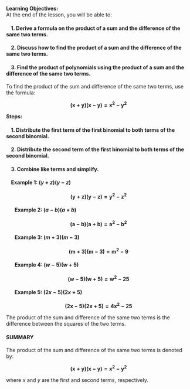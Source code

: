 **Learning Objectives:**  
At the end of the lesson, you will be able to:

#### &nbsp;&nbsp;&nbsp; 1. Derive a formula on the product of a sum and the difference of the same two terms.
#### &nbsp;&nbsp;&nbsp; 2. Discuss how to find the product of a sum and the difference of the same two terms.
#### &nbsp;&nbsp;&nbsp; 3. Find the product of polynomials using the product of a sum and the difference of the same two terms.

To find the product of the sum and difference of the same two terms, use the formula:

$$
\mathbf{(x + y)(x - y) = x^2 - y^2}
$$

**Steps:**

#### &nbsp;&nbsp;&nbsp; 1. Distribute the first term of the first binomial to both terms of the second binomial.
#### &nbsp;&nbsp;&nbsp; 2. Distribute the second term of the first binomial to both terms of the second binomial.
#### &nbsp;&nbsp;&nbsp; 3. Combine like terms and simplify.

#### &nbsp;&nbsp;&nbsp; **Example 1:** $(y + z)(y - z)$  
$$
\mathbf{(y + z)(y - z) = y^2 - z^2}
$$

#### &nbsp;&nbsp;&nbsp;&nbsp;&nbsp;&nbsp; **Example 2:** $(a - b)(a + b)$  
$$
\mathbf{(a - b)(a + b) = a^2 - b^2}
$$

#### &nbsp;&nbsp;&nbsp;&nbsp;&nbsp;&nbsp; **Example 3:** $(m + 3)(m - 3)$  
$$
\mathbf{(m + 3)(m - 3) = m^2 - 9}
$$

#### &nbsp;&nbsp;&nbsp;&nbsp;&nbsp;&nbsp; **Example 4:** $(w - 5)(w + 5)$  
$$
\mathbf{(w - 5)(w + 5) = w^2 - 25}
$$

#### &nbsp;&nbsp;&nbsp;&nbsp;&nbsp;&nbsp; **Example 5:** $(2x - 5)(2x + 5)$  
$$
\mathbf{(2x - 5)(2x + 5) = 4x^2 - 25}
$$

The product of the sum and difference of the same two terms is the difference between the squares of the two terms.


#### **SUMMARY**

The product of the sum and difference of the same two terms is denoted by:

$$
\mathbf{(x + y)(x - y) = x^2 - y^2}
$$

where $x$ and $y$ are the first and second terms, respectively.
